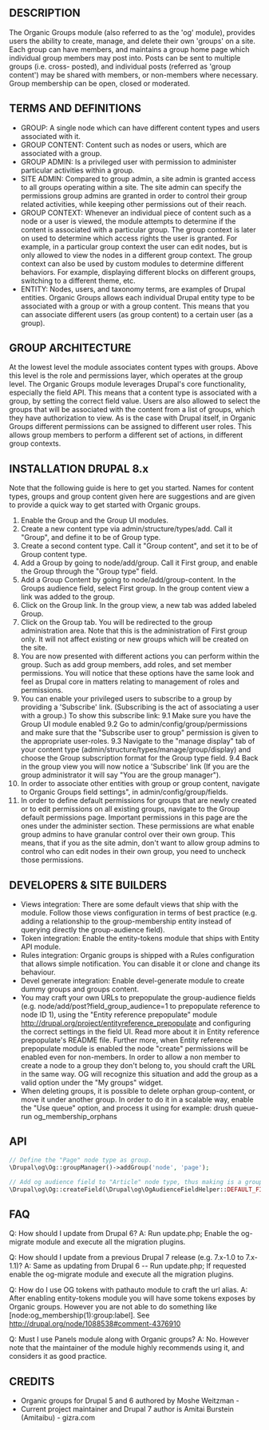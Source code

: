 ## DESCRIPTION

The Organic Groups module (also referred to as the 'og' module), provides users
the ability to create, manage, and delete their own 'groups' on a site.
Each group can have members, and maintains a group home page which individual
group members may post into. Posts can be sent to multiple groups (i.e. cross-
posted), and individual posts (referred as 'group content') may be shared with
members, or non-members where necessary.
Group membership can be open, closed or moderated.

## TERMS AND DEFINITIONS

- GROUP: A single node which can have different content types and users
  associated with it.
- GROUP CONTENT: Content such as nodes or users, which are associated with a
  group.
- GROUP ADMIN: Is a privileged user with permission to administer particular
  activities within a group.
- SITE ADMIN: Compared to group admin, a site admin is granted access to all
  groups operating within a site. The site admin can specify the permissions
  group admins are granted in order to control their group related activities,
  while keeping other permissions out of their reach.
- GROUP CONTEXT: Whenever an individual piece of content such as a node or a
  user is viewed, the module attempts to determine if the content is associated
  with a particular group.
  The group context is later on used to determine which access rights the user
  is granted. For example, in a particular group context the user can edit
  nodes, but is only allowed to view the nodes in a different group context.
  The group context can also be used by custom modules to determine different
  behaviors. For example, displaying different blocks on different groups,
  switching to a different theme, etc.
- ENTITY: Nodes, users, and taxonomy terms, are examples of Drupal entities.
  Organic Groups allows each individual Drupal entity type to be associated with
  a group or with a group content. This means that you can associate different
  users (as group content) to a certain user (as a group).

## GROUP ARCHITECTURE

At the lowest level the module associates content types with groups. Above this
level is the role and permissions layer, which operates at the group level.
The Organic Groups module leverages Drupal's core functionality, especially the
field API. This means that a content type is associated with a group, by setting
the correct field value.
Users are also allowed to select the groups that will be associated with the
content from a list of groups, which they have authorization to view.
As is the case with Drupal itself, in Organic Groups different permissions can
be assigned to different user roles. This allows group members to perform a
different set of actions, in different group contexts.

## INSTALLATION DRUPAL 8.x
Note that the following guide is here to get you started. Names for content
types, groups and group content given here are suggestions and are given to
provide a quick way to get started with Organic groups.

1. Enable the Group and the Group UI modules.
2. Create a new content type via admin/structure/types/add. Call it "Group", and
   define it to be of Group type.
3. Create a second content type. Call it "Group content", and set it to be of
   Group content type.
4. Add a Group by going to node/add/group. Call it First group, and enable the
   Group through the "Group type" field.
5. Add a Group Content by going to node/add/group-content. In the Groups
   audience field, select First group. In the group content view a link was
   added to the group.
6. Click on the Group link. In the group view, a new tab was added labeled
   Group.
7. Click on the Group tab. You will be redirected to the group administration
   area. Note that this is the administration of First group only. It will not
   affect existing or new groups which will be created on the site.
8. You are now presented with different actions you can perform within the
   group. Such as add group members, add roles, and set member permissions. You
   will notice that these options have the same look and feel as Drupal core in
   matters relating to management of roles and permissions.
9. You can enable your privileged users to subscribe to a group by providing a
   'Subscribe' link. (Subscribing is the act of associating a user with a group.)
   To show this subscribe link:
   9.1 Make sure you have the Group UI module enabled
   9.2 Go to admin/config/group/permissions and make sure that the "Subscribe user to group"
       permission is given to the appropriate user-roles.
   9.3 Navigate to the "manage display" tab of your content type
      (admin/structure/types/manage/group/display)
       and choose the Group subscription format for the Group type field.
   9.4 Back in the group view you will now notice a 'Subscribe' link (If you are the
       group administrator it will say "You are the group manager").
10. In order to associate other entities with group or group content, navigate
    to Organic Groups field settings", in admin/config/group/fields.
11. In order to define default permissions for groups that are newly created or
    to edit permissions on all existing groups, navigate to the Group
    default permissions page. Important permissions in this page are the ones
    under the administer section. These permissions are what enable group admins
    to have granular control over their own group. This means, that if you as
    the site admin, don't want to allow group admins to control who can edit
    nodes in their own group, you need to uncheck those permissions.

## DEVELOPERS & SITE BUILDERS

- Views integration: There are some default views that ship with the module.
  Follow those views configuration in terms of best practice (e.g. adding a
  relationship to the group-membership entity instead of querying directly the
  group-audience field).
- Token integration: Enable the entity-tokens module that ships with Entity API
  module.
- Rules integration: Organic groups is shipped with a Rules configuration that
  allows simple notification. You can disable it or clone and change its
  behaviour.
- Devel generate integration: Enable devel-generate module to create dummy
  groups and groups content.
- You may craft your own URLs to prepopulate the group-audience fields
  (e.g. node/add/post?field_group_audience=1 to prepopulate reference to
  node ID 1), using the "Entity reference prepopulate" module
  http://drupal.org/project/entityreference_prepopulate
  and configuring the correct settings in the field UI. Read more about
  it in Entity reference prepopulate's README file.
  Further more, when Entity reference prepopulate module is enabled the node
  "create" permissions will be enabled even for non-members. In order to allow
  a non member to create a node to a group they don't belong to, you should
  craft the URL in the same way. OG will recognize this situation and add the
  group as a valid option under the "My groups" widget.
- When deleting groups, it is possible to delete orphan group-content, or move
  it under another group. In order to do it in a scalable way, enable the
  "Use queue" option, and process it using for example:
  drush queue-run og_membership_orphans

## API

```php
// Define the "Page" node type as group.
\Drupal\og\Og::groupManager()->addGroup('node', 'page');

// Add og audience field to "Article" node type, thus making is a group content.
\Drupal\og\Og::createField(\Drupal\og\OgAudienceFieldHelper::DEFAULT_FIELD, 'node', 'article');
```

## FAQ

Q: How should I update from Drupal 6?
A: Run update.php; Enable the og-migrate module and execute all the migration
   plugins.

Q: How should I update from a previous Drupal 7 release (e.g. 7.x-1.0 to
   7.x-1.1)?
A: Same as updating from Drupal 6 -- Run update.php; If requested enable the
    og-migrate module and execute all the migration plugins.

Q: How do I use OG tokens with pathauto module to craft the url alias.
A: After enabling entity-tokens module you will have some tokens exposes by
   Organic groups. However you are not able to do something like
   [node:og_membership(1):group:label].
   See http://drupal.org/node/1088538#comment-4376910

Q: Must I use Panels module along with Organic groups?
A: No. However note that the maintainer of the module highly recommends using
   it, and considers it as good practice.

## CREDITS

* Organic groups for Drupal 5 and 6 authored by Moshe Weitzman -
  <weitzman AT tejasa DOT com>
* Current project maintainer and Drupal 7 author is Amitai Burstein (Amitaibu) -
  gizra.com
